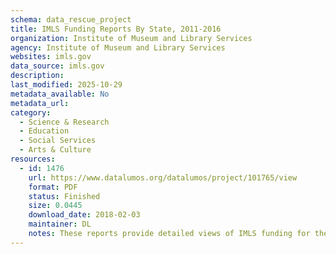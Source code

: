 ```yaml
---
schema: data_rescue_project 
title: IMLS Funding Reports By State, 2011-2016
organization: Institute of Museum and Library Services
agency: Institute of Museum and Library Services
websites: imls.gov
data_source: imls.gov
description: 
last_modified: 2025-10-29
metadata_available: No
metadata_url: 
category:
  - Science & Research 
  - Education 
  - Social Services 
  - Arts & Culture 
resources:
  - id: 1476
    url: https://www.datalumos.org/datalumos/project/101765/view
    format: PDF
    status: Finished
    size: 0.0445
    download_date: 2018-02-03
    maintainer: DL
    notes: These reports provide detailed views of IMLS funding for the past six years (FY 2011- 2016) at each state across the nation. These reports detail IMLS funding from FY 2011- 2016 for each state using publicly available data from multiple datasets or databases.The IMLS funding report for each state includes total dollars and counts of IMLS grants and awards, as well as amounts of grantee matches or state government maintenance of effort levels. It lists museums and libraries receiving IMLS awards and grants, and provides descriptions of the library Grants to States program projects. It also includes information about geographic distribution of grants across the state.
---
```

